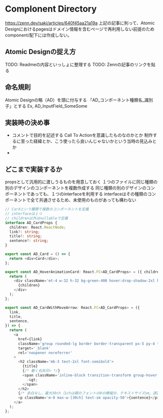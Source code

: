 # Complonent Directory

https://zenn.dev/saki/articles/640f45aa21a19a
上記の記事に則って、Atomic Designにおけるpagesはドメイン情報を含むページで再利用しない前提のためcomponent/配下には作成しない。

## Atomic Designの捉え方
TODO: Readmeの内容といっしょに整理する
TODO: Zennの記事のリンクを貼る

## 命名規則
Atomic Designの略（AD）を頭に付与する
「AD_コンポーネント種類名_識別子」とする
Ex, AD_InputField_SomeSome

## 実装時の決め事
- コメントで目的を記述する
  Call To Actionを意識したものなのかとか
  制作するに至った経緯とか、こう使ったら良いんじゃないかという当時の見込みとか
- 


## どこまで実装するか
propsとして汎用的に渡しうるものを用意しておく
１つのファイルに同じ種類の別のデザインのコンポーネントを複数作成する
同じ種類の別のデザインのコンポーネントであっても、１つのinterfaceを利用する
interfaceはその種類のコンポーネントで全て共通させるため、未使用のものがあっても構わない

```ts
// Cardという種類で複数のコンポーネントを定義
// interfaceは１つ
// children以外はnullableで定義
interface AD_CardProps {
  children: React.ReactNode;
  link?: string;
  title?: string;
  sentence?: string;
}

export const AD_Card = () => {
  return <div>Card</div>;
};

export const AD_HoverAnimationCard: React.FC<AD_CardProps> = ({ children }) => {
  return (
    <div className='mt-4 w-32 h-32 bg-green-400 hover:drop-shadow-2xl hover:animate-slide-top'>
      {children}
    </div>
  );
};

export const AD_CardWithMoveArrow: React.FC<AD_CardProps> = ({
  link,
  title,
  sentence,
}) => {
  return (
    <a
      href={link}
      className='group rounded-lg border border-transparent px-5 py-4 transition-colors hover:border-gray-300 hover:bg-gray-100 hover:dark:border-neutral-700 hover:dark:bg-neutral-800/30'
      target='_blank'
      rel='noopener noreferrer'
    >
      <h2 className='mb-3 text-2xl font-semibold'>
        {title}
        {/* 動く右矢印→ */}
        <span className='inline-block transition-transform group-hover:translate-x-1 motion-reduce:transform-none'>
          -&gt;
        </span>
      </h2>
      {/* 余白なし、最大30ch（1chは親のフォントの0の横幅分、テキストサイズsm、透過度0.5 */}
      <p className='m-0 max-w-[30ch] text-sm opacity-50'>{sentence}</p>
    </a>
  );
};
```




